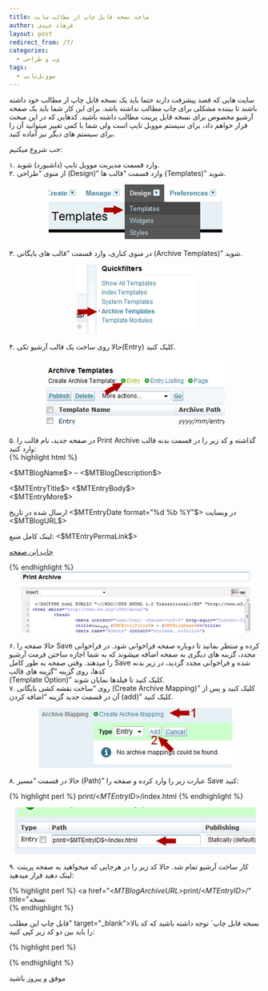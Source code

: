 ```yaml
---
title: ساخت نسخه قابل چاپ از مطالب سایت
author: فرهاد عیدی
layout: post
redirect_from: /7/
categories:
  - وب و طراحی
tags:
  - مووبل‌تایپ
---
```

سایت هایی که قصد پیشرفت دارند حتما باید یک نسخه قابل چاپ از مطالب خود داشته باشند تا بیننده مشکلی برای چاپ مطالب نداشته باشد. برای این کار شما باید یک صفحه آرشیو مخصوص برای نسخه قابل پرینت مطالب داشته باشید. کدهایی که در این مبحث قرار خواهم داد، برای سیستم مووبل تایپ است ولی شما با کمی تغییر میتوانید آن را برای سیستم های دیگر نیز آماده کنید.

<!-- more -->

  
خب شروع میکنیم:

۱. وارد قسمت مدیریت مووبل تایپ (داشبورد) شوید.  
۲. از منوی &#8220;طراحی (Design)&#8221; وارد قسمت &#8220;قالب ها (Templates)&#8221; شوید.

<div align="center">
  <img alt="How To Creat Print Archive" src="/asset/legacy/print_archive_01.jpg" />
</div>

۳. در منوی کناری، وارد قسمت &#8220;قالب های بایگانی (Archive Templates)&#8221; شوید.

<div align="center">
  <img alt="How To Creat Print Archive" src="/asset/legacy/print_archive_02.jpg" />
</div>

۴. حالا روی ساخت یک قالب آرشیو تکی(Entry) کلیک کنید.

<div align="center">
  <img alt="How To Creat Print Archive" src="/asset/legacy/print_archive_03.jpg" />
</div>

۵. در صفحه جدید، نام قالب را Print Archive گذاشته و کد زیر را در قسمت بدنه قالب وارد کنید:  
{% highlight html %}
<!DOCTYPE html PUBLIC &#8220;-//W۳C//DTD XHTML ۱.۰ Transitional//EN&#8221; &#8220;http://www.w۳.org/TR/xhtml۱/DTD/xhtml۱-transitional.dtd&#8221;>  
<html xmlns=&#8221;http://www.w۳.org/۱۹۹۹/xhtml&#8221;>  
<head>  
<meta content=&#8221;text/html; charset=utf-۸&#8221; http-equiv=&#8221;Content-Type&#8221; />  
<title>پرینت <$MTEntryTitle$> &#8211; <$MTBlogName$></title>  
<meta name=&#8221;Robots&#8221; content=&#8221;noindex, nofollow&#8221;>  
<style type=&#8221;text/css&#8221;>  
body {  
background: #fff;  
}  
.wrapper {  
direction: rtl;  
text-align: right;  
font: normal ۱۳px tahoma;  
line-height: ۱.۶;  
border: ۱px solid #۰۰۰;  
width: ۸۰%;  
padding: ۱۵px;  
}  
h۲{  
font: bold ۱۲px tahoma;  
border-bottom: ۱px dotted black;  
padding: ۵px;  
}  
.footer {  
font-size: ۱۱px;  
line-height: ۱.۲;  
}  
</style>  
</head>  
<body>  
<div align=&#8221;center&#8221;>  
<p style=&#8221;font:bold ۱۸px arial;&#8221;><$MTBlogName$> &#8211; <$MTBlogDescription$></p>  
<div class=&#8221;wrapper&#8221;>  
<h۲><$MTEntryTitle$></h۲>  
<$MTEntryBody$><br /><$MTEntryMore$>  
<div style=&#8221;clear:both; border-bottom:۱px solid #۰۰۰; padding: ۵px;&#8221;></div>  
<div class=&#8221;footer&#8221;>  
<p>ارسال شده در تاریخ <$MTEntryDate format=&#8221;%d %b %Y&#8221;$> در وبسایت <$MTBlogURL$></p>  
<p>لینک کامل منبع: <span style=&#8221;direction:ltr;&#8221;><$MTEntryPermaLink$></span></p>  
<p><a href=&#8221;#Print&#8221; onclick=&#8221;window.print(); return false;&#8221;>چاپ این صفحه</a></p>  
</div>  
</div>  
</div>  
</body>  
</html>
{% endhighlight %}

<div align="center">
  <img alt="How To Creat Print Archive" src="/asset/legacy/print_archive_04.jpg" />
</div>

۶. حالا صفحه را Save کرده و منتظر بمانید تا دوباره صفحه فراخوانی شود. در فراخوانی مجدد، گزینه های دیگری به صفحه اضافه میشوند که به شما اجازه ساختن فرمت آرشیو را میدهند. وقتی صفحه به طور کامل Save شده و فراخوانی مجدد گردید، در زیر بدنه کدها، روی گزینه &#8220;گزینه های قالب  
(Template Option)&#8221; کلیک کنید تا فیلدها نمایان شوند.  
۷. روی &#8220;ساخت نقشه کشی بایگانی (Create Archive Mapping)&#8221; کلیک کنید و پس از آن در قسمت جدید گزینه &#8220;اضافه کردن (add)&#8221; کلیک کنید.

<div align="center">
  <img alt="How To Creat Print Archive" src="/asset/legacy/print_archive_05.jpg" />
</div>

۸. حالا در قسمت &#8220;مسیر (Path)&#8221; عبارت زیر را وارد کرده و صفحه را Save کنید:  

{% highlight perl %}
print/<$MTEntryID$>/index.html
{% endhighlight %}

<div align="center">
  <img alt="How To Creat Print Archive" src="/asset/legacy/print_archive_06.jpg" />
</div>

۹. کار ساخت آرشیو تمام شد. حالا کد زیر را در هرجایی که میخواهید به صفحه پرینت لینک دهید قرار میدهید:  

{% highlight perl %}
<a href="<$MTBlogArchiveURL$>print/<$MTEntryID$>/" title="نسخه<br />
{% endhighlight %}

قابل چاپ این مطلب" target="_blank">نسخه قابل چاپ</a>` توجه داشته باشید که کد بالا را باید بین دو کد زیر کپی کنید: 

{% highlight perl %} 
<MTEntries>


</MTEntries>
{% endhighlight %}

موفق و پیروز باشید